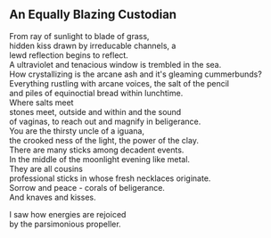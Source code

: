 An Equally Blazing Custodian
----------------------------
From ray of sunlight to blade of grass,  
hidden kiss drawn by irreducable channels, a  
lewd reflection begins to reflect.  
A ultraviolet and tenacious window is trembled in the sea.  
How crystallizing is the arcane ash and it's gleaming cummerbunds?  
Everything rustling with arcane voices, the salt of the pencil  
and piles of equinoctial bread within lunchtime.  
Where salts meet  
stones meet, outside and within and the sound  
of vaginas, to reach out and magnify in beligerance.  
You are the thirsty uncle of a iguana,  
the crooked ness of the light, the power of the clay.  
There are many sticks among decadent events.  
In the middle of the moonlight evening like metal.  
They are all cousins  
professional sticks in whose fresh necklaces originate.  
Sorrow and peace - corals of beligerance.  
And knaves and kisses.  
  
I saw how energies are rejoiced  
by the parsimonious propeller.  
